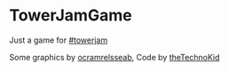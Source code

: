# TowerJamGame
Just a game for [#towerjam](http://jams.gamejolt.io/towerjam)

Some graphics by [ocramrelsseab](https://github.com/ocramrelsseab), Code by [theTechnoKid](http://github.com/theTechnoKid)
